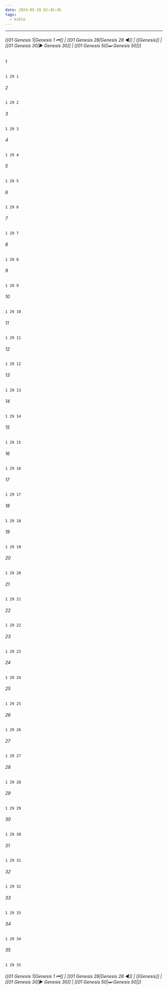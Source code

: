 ```yaml
---
date: 2024-05-28 02:45:45
tags:
  - bible
---
```

___

###### [[01 Genesis 1|Genesis 1 ⏮]] | [[01 Genesis 28|Genesis 28 ◀]] | [[Genesis]] | [[01 Genesis 30|▶ Genesis 30]] | [[01 Genesis 50|⏭ Genesis 50|]]

###### 1
``` verse
1 29 1 
```
###### 2
``` verse
1 29 2 
```
###### 3
``` verse
1 29 3 
```
###### 4
``` verse
1 29 4 
```
###### 5
``` verse
1 29 5 
```
###### 6
``` verse
1 29 6 
```
###### 7
``` verse
1 29 7 
```
###### 8
``` verse
1 29 8 
```
###### 9
``` verse
1 29 9 
```
###### 10
``` verse
1 29 10 
```
###### 11
``` verse
1 29 11 
```
###### 12
``` verse
1 29 12 
```
###### 13
``` verse
1 29 13 
```
###### 14
``` verse
1 29 14 
```
###### 15
``` verse
1 29 15 
```
###### 16
``` verse
1 29 16 
```
###### 17
``` verse
1 29 17 
```
###### 18
``` verse
1 29 18 
```
###### 19
``` verse
1 29 19 
```
###### 20
``` verse
1 29 20 
```
###### 21
``` verse
1 29 21 
```
###### 22
``` verse
1 29 22 
```
###### 23
``` verse
1 29 23 
```
###### 24
``` verse
1 29 24 
```
###### 25
``` verse
1 29 25 
```
###### 26
``` verse
1 29 26 
```
###### 27
``` verse
1 29 27 
```
###### 28
``` verse
1 29 28 
```
###### 29
``` verse
1 29 29 
```
###### 30
``` verse
1 29 30 
```
###### 31
``` verse
1 29 31 
```
###### 32
``` verse
1 29 32 
```
###### 33
``` verse
1 29 33 
```
###### 34
``` verse
1 29 34 
```
###### 35
``` verse
1 29 35 
```

###### [[01 Genesis 1|Genesis 1 ⏮]] | [[01 Genesis 28|Genesis 28 ◀]] | [[Genesis]] | [[01 Genesis 30|▶ Genesis 30]] | [[01 Genesis 50|⏭ Genesis 50|]]

